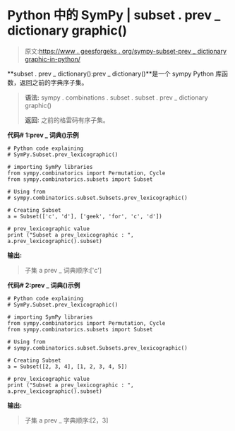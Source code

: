 # Python 中的 SymPy | subset . prev _ dictionary graphic()

> 原文:[https://www . geesforgeks . org/sympy-subset-prev _ dictionary graphic-in-python/](https://www.geeksforgeeks.org/sympy-subset-prev_lexicographic-in-python/)

**subset . prev _ dictionary():prev _ dictionary()**是一个 sympy Python 库函数，返回之前的字典序子集。

> **语法:**
> sympy . combinations . subset . subset . prev _ dictionary graphic()
> 
> **返回:**
> 之前的格雷码有序子集。

**代码# 1:prev _ 词典()示例**

```
# Python code explaining
# SymPy.Subset.prev_lexicographic()

# importing SymPy libraries
from sympy.combinatorics import Permutation, Cycle
from sympy.combinatorics.subsets import Subset

# Using from 
# sympy.combinatorics.subset.Subsets.prev_lexicographic()

# Creating Subset
a = Subset(['c', 'd'], ['geek', 'for', 'c', 'd'])

# prev_lexicographic value
print ("Subset a prev_lexicographic : ", a.prev_lexicographic().subset)
```

**输出:**

> 子集 a prev _ 词典顺序:['c']

**代码# 2:prev _ 词典()示例**

```
# Python code explaining
# SymPy.Subset.prev_lexicographic()

# importing SymPy libraries
from sympy.combinatorics import Permutation, Cycle
from sympy.combinatorics.subsets import Subset

# Using from 
# sympy.combinatorics.subset.Subsets.prev_lexicographic()

# Creating Subset
a = Subset([2, 3, 4], [1, 2, 3, 4, 5])

# prev_lexicographic value
print ("Subset a prev_lexicographic : ", a.prev_lexicographic().subset)
```

**输出:**

> 子集 a prev _ 字典顺序:[2，3]